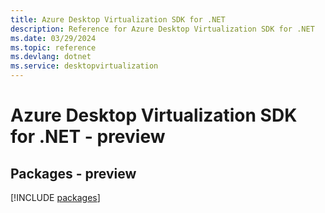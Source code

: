 ```yaml
---
title: Azure Desktop Virtualization SDK for .NET
description: Reference for Azure Desktop Virtualization SDK for .NET
ms.date: 03/29/2024
ms.topic: reference
ms.devlang: dotnet
ms.service: desktopvirtualization
---
```

# Azure Desktop Virtualization SDK for .NET - preview
## Packages - preview
[!INCLUDE [packages](desktop-virtualization-index.md)]
